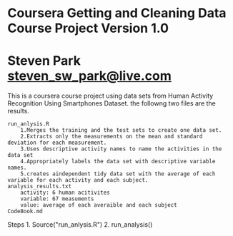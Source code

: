 Coursera Getting and Cleaning Data Course Project
Version 1.0
==================================================================
Steven Park
steven_sw_park@live.com
==================================================================
This is a coursera course project using data sets from Human Activity Recognition Using Smartphones Dataset. the followng two files are the results.

    run_anlysis.R
        1.Merges the training and the test sets to create one data set.
        2.Extracts only the measurements on the mean and standard deviation for each measurement. 
        3.Uses descriptive activity names to name the activities in the data set
        4.Appropriately labels the data set with descriptive variable names. 
        5.creates aindependent tidy data set with the average of each variable for each activity and each subject.
    analysis_results.txt
        activity: 6 human acitivites
        variable: 67 measuments
        value: average of each averaible and each subject
    CodeBook.md
    
Steps
    1. Source("run_anlysis.R")
    2. run_analysis()